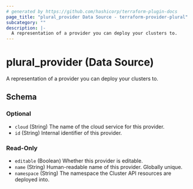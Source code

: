 ```yaml
---
# generated by https://github.com/hashicorp/terraform-plugin-docs
page_title: "plural_provider Data Source - terraform-provider-plural"
subcategory: ""
description: |-
  A representation of a provider you can deploy your clusters to.
---
```


# plural_provider (Data Source)

A representation of a provider you can deploy your clusters to.



<!-- schema generated by tfplugindocs -->
## Schema

### Optional

- `cloud` (String) The name of the cloud service for this provider.
- `id` (String) Internal identifier of this provider.

### Read-Only

- `editable` (Boolean) Whether this provider is editable.
- `name` (String) Human-readable name of this provider. Globally unique.
- `namespace` (String) The namespace the Cluster API resources are deployed into.
